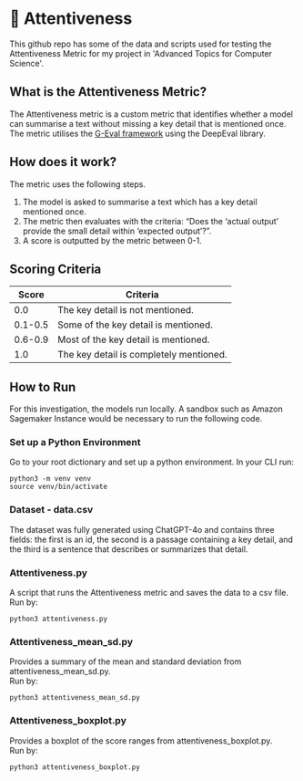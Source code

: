 # 🔎 Attentiveness
This github repo has some of the data and scripts used for testing the Attentiveness Metric for my project in 'Advanced Topics for Computer Science'.

## What is the Attentiveness Metric?
The Attentiveness metric is a custom metric that identifies whether a model can summarise a text without missing a key detail that is mentioned once. The metric utilises the [G-Eval framework](https://deepeval.com/docs/metrics-llm-evals) using the DeepEval library.

## How does it work?
The metric uses the following steps.
1. The model is asked to summarise a text which has a key detail mentioned once.
2. The metric then evaluates with the criteria: “Does the ‘actual output’ provide the small detail within ‘expected output’?”.
3. A score is outputted by the metric between 0-1.

## Scoring Criteria
|Score|Criteria|
|---|--|
|0.0| The key detail is not mentioned.|
|0.1-0.5| Some of the key detail is mentioned.|
|0.6-0.9| Most of the key detail is mentioned.|
|1.0| The key detail is completely mentioned.|

## How to Run 
For this investigation, the models run locally. A sandbox such as Amazon Sagemaker Instance would be necessary to run the following code.
### Set up a Python Environment 
Go to your root dictionary and set up a python environment. In your CLI run:
```
python3 -m venv venv
source venv/bin/activate
```


### Dataset - data.csv
The dataset was fully generated using ChatGPT-4o and contains three fields: the first is  an id, the second is a passage containing a key detail, and the third is a sentence that describes or summarizes that detail.

### Attentiveness.py
A script that runs the Attentiveness metric and saves the data to a csv file.  
Run by:
```
python3 attentiveness.py
```

### Attentiveness_mean_sd.py
Provides a summary of the mean and standard deviation from attentiveness_mean_sd.py.  
Run by:
```
python3 attentiveness_mean_sd.py
```

### Attentiveness_boxplot.py
Provides a boxplot of the score ranges from attentiveness_boxplot.py.  
Run by:
```
python3 attentiveness_boxplot.py
```


